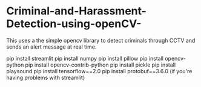 # Criminal-and-Harassment-Detection-using-openCV-
This uses a the simple opencv library to detect criminals through CCTV and sends an alert message at real time.

pip install streamlit
pip install numpy
pip install pillow
pip install opencv-python
pip install opencv-contrib-python
pip install pickle
pip install playsound
pip install tensorflow==2.0
pip install protobuf==3.6.0 (if you're having problems with streamlit)

